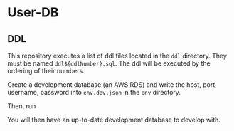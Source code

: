 # User-DB

## DDL

This repository executes a list of ddl files located in the `ddl` directory. They must be named `ddl${ddlNumber}.sql`. The ddl will be executed by the ordering of their numbers.

Create a development database (an AWS RDS) and write the host, port, username, password into `env.dev.json` in the `env` directory.

Then, run 

You will then have an up-to-date development database to develop with.
